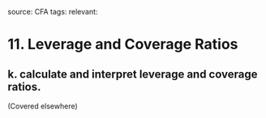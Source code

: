 source: CFA
tags: 
relevant: 

# 11. Leverage and Coverage Ratios

## k. calculate and interpret leverage and coverage ratios.

(Covered elsewhere)
